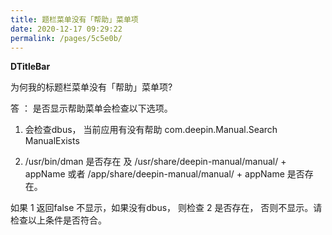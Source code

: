 ```yaml
---
title: 题栏菜单没有「帮助」菜单项
date: 2020-12-17 09:29:22
permalink: /pages/5c5e0b/
---
```



**DTitleBar**



为何我的标题栏菜单没有「帮助」菜单项?



答 ： 是否显示帮助菜单会检查以下选项。

1. 会检查dbus， 当前应用有没有帮助 com.deepin.Manual.Search     ManualExists

2. /usr/bin/dman 是否存在 及 /usr/share/deepin-manual/manual/ + appName 或者 /app/share/deepin-manual/manual/ + appName 是否存在。

如果 1 返回false 不显示，如果没有dbus， 则检查 2 是否存在， 否则不显示。请检查以上条件是否符合。